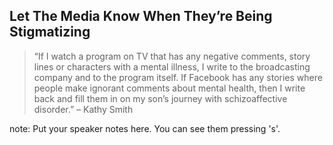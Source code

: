 ##  Let The Media Know When They’re Being Stigmatizing

> “If I watch a program on TV that has any negative comments, story
> lines or characters with a mental illness, I write to the
> broadcasting company and to the program itself. If Facebook has any
> stories where people make ignorant comments about mental health,
> then I write back and fill them in on my son’s journey with
> schizoaffective disorder.” – Kathy Smith 



note:
    Put your speaker notes here.
    You can see them pressing 's'.
